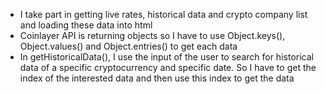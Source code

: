 - I take part in getting live rates, historical data and crypto company list and loading these data into html
- Coinlayer API is returning objects so I have to use Object.keys(), Object.values() and Object.entries() to get each data
- In getHistoricalData(), I use the input of the user to search for historical data of a specific cryptocurrency and specific date. So I have to get the index of the interested data and then use this index to get the data
